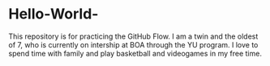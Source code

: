 # Hello-World-
This repository is for practicing the GitHub Flow.
I am a twin and the oldest of 7, who is currently on intership at BOA through the YU program.
I love to spend time with family and play basketball and videogames in my free time.
